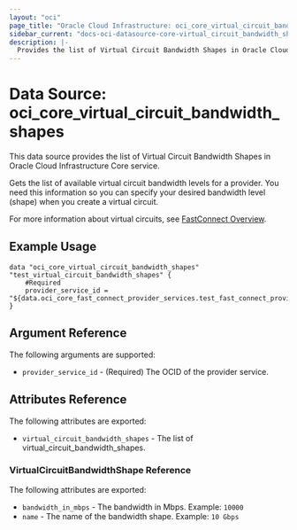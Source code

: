 ```yaml
---
layout: "oci"
page_title: "Oracle Cloud Infrastructure: oci_core_virtual_circuit_bandwidth_shapes"
sidebar_current: "docs-oci-datasource-core-virtual_circuit_bandwidth_shapes"
description: |-
  Provides the list of Virtual Circuit Bandwidth Shapes in Oracle Cloud Infrastructure Core service
---
```


# Data Source: oci_core_virtual_circuit_bandwidth_shapes
This data source provides the list of Virtual Circuit Bandwidth Shapes in Oracle Cloud Infrastructure Core service.

Gets the list of available virtual circuit bandwidth levels for a provider.
You need this information so you can specify your desired bandwidth level (shape) when you create a virtual circuit.

For more information about virtual circuits, see [FastConnect Overview](https://docs.cloud.oracle.com/iaas/Content/Network/Concepts/fastconnect.htm).


## Example Usage

```hcl
data "oci_core_virtual_circuit_bandwidth_shapes" "test_virtual_circuit_bandwidth_shapes" {
	#Required
	provider_service_id = "${data.oci_core_fast_connect_provider_services.test_fast_connect_provider_services.fast_connect_provider_services.0.id}"
}
```

## Argument Reference

The following arguments are supported:

* `provider_service_id` - (Required) The OCID of the provider service.


## Attributes Reference

The following attributes are exported:

* `virtual_circuit_bandwidth_shapes` - The list of virtual_circuit_bandwidth_shapes.

### VirtualCircuitBandwidthShape Reference

The following attributes are exported:

* `bandwidth_in_mbps` - The bandwidth in Mbps.  Example: `10000` 
* `name` - The name of the bandwidth shape.  Example: `10 Gbps` 

